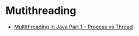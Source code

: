 # Mutithreading
*  [Multithreading in Java Part 1 - Process vs Thread](https://dev.to/danielrendox/multithreading-in-java-part-1-process-vs-thread-2glf)
